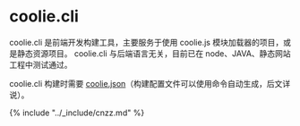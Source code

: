 # coolie.cli

coolie.cli 是前端开发构建工具，主要服务于使用 coolie.js 模块加载器的项目，或是静态资源项目。
coolie.cli 与后端语言无关，目前已在 node、JAVA、静态网站工程中测试通过。

coolie.cli 构建时需要 [coolie.json](./coolie.json.md)（构建配置文件可以使用命令自动生成，后文详说）。

{% include "../_include/cnzz.md" %}


